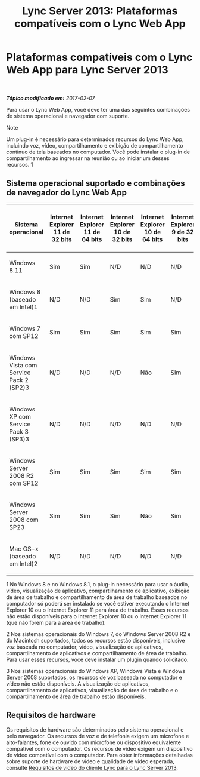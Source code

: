 ﻿---
title: 'Lync Server 2013: Plataformas compatíveis com o Lync Web App'
TOCTitle: Plataformas compatíveis com o Lync Web App
ms:assetid: 31e95e16-f79f-46c6-b123-973fa56a824e
ms:mtpsurl: https://technet.microsoft.com/pt-br/library/Gg425820(v=OCS.15)
ms:contentKeyID: 49306311
ms.date: 02/08/2017
mtps_version: v=OCS.15
ms.translationtype: HT
---

# Plataformas compatíveis com o Lync Web App para Lync Server 2013

 

_**Tópico modificado em:** 2017-02-07_

Para usar o Lync Web App, você deve ter uma das seguintes combinações de sistema operacional e navegador com suporte.

> [!note]  
> Um plug-in é necessário para determinados recursos do Lync Web App, incluindo voz, vídeo, compartilhamento e exibição de compartilhamento contínuo de tela baseados no computador. Você pode instalar o plug-in de compartilhamento ao ingressar na reunião ou ao iniciar um desses recursos. 1

## Sistema operacional suportado e combinações de navegador do Lync Web App


<table>
<colgroup>
<col style="width: 8%" />
<col style="width: 8%" />
<col style="width: 8%" />
<col style="width: 8%" />
<col style="width: 8%" />
<col style="width: 8%" />
<col style="width: 8%" />
<col style="width: 8%" />
<col style="width: 8%" />
<col style="width: 8%" />
<col style="width: 8%" />
<col style="width: 8%" />
</colgroup>
<thead>
<tr class="header">
<th>Sistema operacional</th>
<th>Internet Explorer 11 de 32 bits</th>
<th>Internet Explorer 11 de 64 bits</th>
<th>Internet Explorer 10 de 32 bits</th>
<th>Internet Explorer 10 de 64 bits</th>
<th>Internet Explorer 9 de 32 bits</th>
<th>Internet Explorer 9 de 64 bits</th>
<th>Internet Explorer 8 de 32 bits</th>
<th>Internet Explorer 8 de 64 bits</th>
<th>Versão de 32 bits do Firefox 12.X</th>
<th>Versões de 64 bits do Safari 5.X, 6.X, 7.X</th>
<th>Versão de 32 bits do Chrome 18.X</th>
</tr>
</thead>
<tbody>
<tr class="odd">
<td><p>Windows 8.11</p></td>
<td><p>Sim</p></td>
<td><p>Sim</p></td>
<td><p>N/D</p></td>
<td><p>N/D</p></td>
<td><p>N/D</p></td>
<td><p>N/D</p></td>
<td><p>N/D</p></td>
<td><p>N/D</p></td>
<td><p>Sim</p></td>
<td><p>N/D</p></td>
<td><p>Sim</p></td>
</tr>
<tr class="even">
<td><p>Windows 8 (baseado em Intel)1</p></td>
<td><p>N/D</p></td>
<td><p>N/D</p></td>
<td><p>Sim</p></td>
<td><p>Sim</p></td>
<td><p>N/D</p></td>
<td><p>N/D</p></td>
<td><p>N/D</p></td>
<td><p>N/D</p></td>
<td><p>Sim</p></td>
<td><p>N/D</p></td>
<td><p>Sim</p></td>
</tr>
<tr class="odd">
<td><p>Windows 7 com SP12</p></td>
<td><p>Sim</p></td>
<td><p>Sim</p></td>
<td><p>Sim</p></td>
<td><p>Sim</p></td>
<td><p>Sim</p></td>
<td><p>Sim</p></td>
<td><p>Sim</p></td>
<td><p>Sim</p></td>
<td><p>Sim</p></td>
<td><p>Não</p></td>
<td><p>Sim</p></td>
</tr>
<tr class="even">
<td><p>Windows Vista com Service Pack 2 (SP2)3</p></td>
<td><p>N/D</p></td>
<td><p>N/D</p></td>
<td><p>N/D</p></td>
<td><p>Não</p></td>
<td><p>Sim</p></td>
<td><p>Não</p></td>
<td><p>Sim</p></td>
<td><p>Não</p></td>
<td><p>Sim</p></td>
<td><p>Não</p></td>
<td><p>Sim</p></td>
</tr>
<tr class="odd">
<td><p>Windows XP com Service Pack 3 (SP3)3</p></td>
<td><p>N/D</p></td>
<td><p>N/D</p></td>
<td><p>N/D</p></td>
<td><p>N/D</p></td>
<td><p>N/D</p></td>
<td><p>N/D</p></td>
<td><p>Sim</p></td>
<td><p>Não</p></td>
<td><p>Sim</p></td>
<td><p>Não</p></td>
<td><p>Sim</p></td>
</tr>
<tr class="even">
<td><p>Windows Server 2008 R2 com SP12</p></td>
<td><p>Sim</p></td>
<td><p>Sim</p></td>
<td><p>Sim</p></td>
<td><p>Sim</p></td>
<td><p>Sim</p></td>
<td><p>Sim</p></td>
<td><p>Sim</p></td>
<td><p>Sim</p></td>
<td><p>Sim</p></td>
<td><p>Não</p></td>
<td><p>Sim</p></td>
</tr>
<tr class="odd">
<td><p>Windows Server 2008 com SP23</p></td>
<td><p>Sim</p></td>
<td><p>Sim</p></td>
<td><p>Sim</p></td>
<td><p>Não</p></td>
<td><p>Sim</p></td>
<td><p>Não</p></td>
<td><p>Sim</p></td>
<td><p>Não</p></td>
<td><p>Sim</p></td>
<td><p>Não</p></td>
<td><p>Sim</p></td>
</tr>
<tr class="even">
<td><p>Mac OS-x (baseado em Intel)2</p></td>
<td><p>N/D</p></td>
<td><p>N/D</p></td>
<td><p>N/D</p></td>
<td><p>N/D</p></td>
<td><p>N/D</p></td>
<td><p>N/D</p></td>
<td><p>N/D</p></td>
<td><p>N/D</p></td>
<td><p>Sim</p></td>
<td><p>Sim</p></td>
<td><p>Sim</p></td>
</tr>
</tbody>
</table>


1 No Windows 8 e no Windows 8.1, o plug-in necessário para usar o áudio, vídeo, visualização de aplicativo, compartilhamento de aplicativo, exibição de área de trabalho e compartilhamento de área de trabalho baseados no computador só poderá ser instalado se você estiver executando o Internet Explorer 10 ou o Internet Explorer 11 para área de trabalho. Esses recursos não estão disponíveis para o Internet Explorer 10 ou o Internet Explorer 11 (que não forem para a área de trabalho).

2 Nos sistemas operacionais do Windows 7, do Windows Server 2008 R2 e do Macintosh suportados, todos os recursos estão disponíveis, inclusive voz baseada no computador, vídeo, visualização de aplicativos, compartilhamento de aplicativos e compartilhamento de área de trabalho. Para usar esses recursos, você deve instalar um plugin quando solicitado.

3 Nos sistemas operacionais do Windows XP, Windows Vista e Windows Server 2008 suportados, os recursos de voz baseada no computador e vídeo não estão disponíveis. A visualização de aplicativos, compartilhamento de aplicativos, visualização de área de trabalho e o compartilhamento de área de trabalho estão disponíveis.

## Requisitos de hardware

Os requisitos de hardware são determinados pelo sistema operacional e pelo navegador. Os recursos de voz e de telefonia exigem um microfone e alto-falantes, fone de ouvido com microfone ou dispositivo equivalente compatível com o computador. Os recursos de vídeo exigem um dispositivo de vídeo compatível com o computador. Para obter informações detalhadas sobre suporte de hardware de vídeo e qualidade de vídeo esperada, consulte [Requisitos de vídeo do cliente Lync para o Lync Server 2013](lync-server-2013-lync-client-video-requirements.md).

